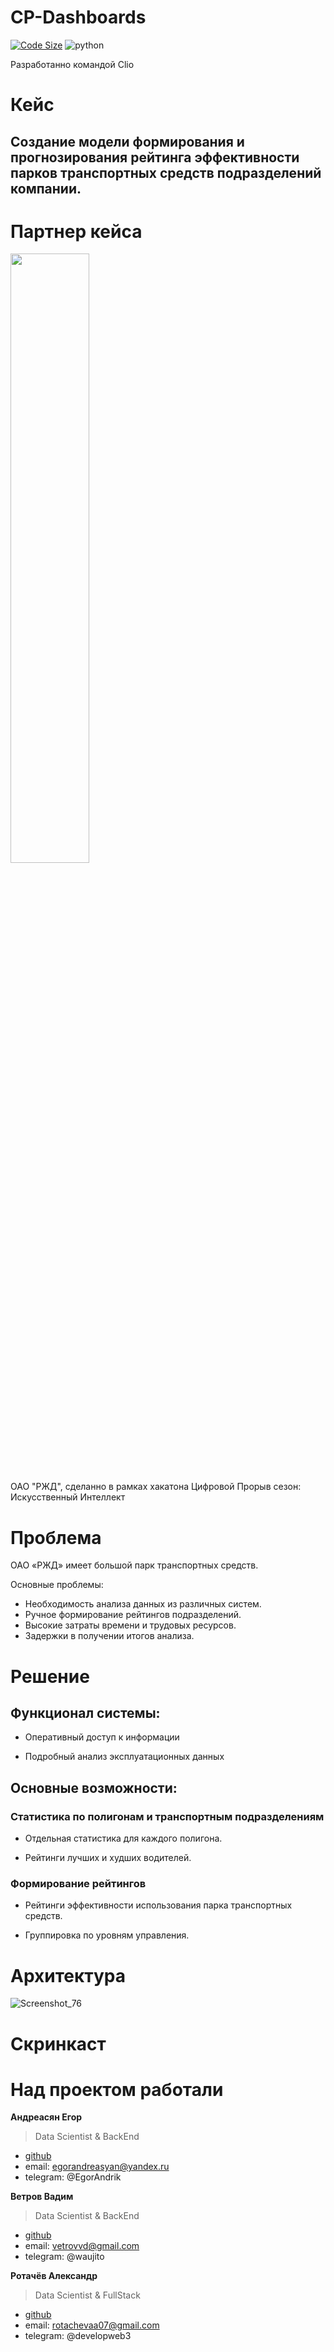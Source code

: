 # CP-Dashboards

[![Code Size](https://img.shields.io/github/languages/code-size/NSO-Clio/CP-Dashboards)](https://github.com/NSO-Clio/CP-Dashboards)
<img alt="python" src="https://img.shields.io/badge/python-3.10-yellow.svg"/>

Разработанно командой Clio

# Кейс
## Создание модели формирования и прогнозирования рейтинга эффективности парков транспортных средств подразделений компании.

# Партнер кейса
<IMG SRC="https://github.com/NSO-Clio/Automatic-processing-of-work-records/assets/124351915/b3cc89e4-caf9-4c88-b756-58b88335a10e" width="50%" height="50%">

ОАО "РЖД", сделанно в рамках хакатона Цифровой Прорыв сезон: Искусственный Интеллект

# Проблема

ОАО «РЖД» имеет большой парк транспортных средств.

Основные проблемы:
- Необходимость анализа данных из различных систем.
- Ручное формирование рейтингов подразделений.
- Высокие затраты времени и трудовых ресурсов.
- Задержки в получении итогов анализа.

# Решение

## Функционал системы:
- Оперативный доступ к информации

- Подробный анализ эксплуатационных данных

## Основные возможности:

### Статистика по полигонам и транспортным подразделениям

- Отдельная статистика для каждого полигона.

- Рейтинги лучших и худших водителей.


### Формирование рейтингов

- Рейтинги эффективности использования парка транспортных средств.

- Группировка по уровням управления.

# Архитектура
![Screenshot_76](https://github.com/NSO-Clio/CP-Dashboards/assets/124351915/89f1a05f-e09e-444b-8c26-675c76c4ce30)

# Скринкаст

# Над проектом работали

**Андреасян Егор**
> Data Scientist & BackEnd
- [github](https://github.com/EgorAndrik)
- email: egorandreasyan@yandex.ru
- telegram: @EgorAndrik

**Ветров Вадим**
> Data Scientist & BackEnd
- [github](https://github.com/Waujito)
- email: vetrovvd@gmail.com
- telegram: @waujito

**Ротачёв Александр**
> Data Scientist & FullStack
- [github](https://github.com/Sasha2810)
- email: rotachevaa07@gmail.com
- telegram: @developweb3
